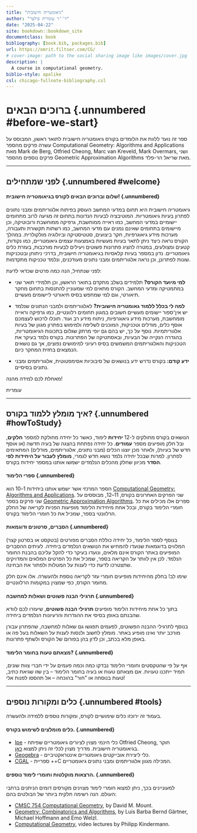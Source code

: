 ```yaml
---
title: "גיאומטריה חישובית"
author: "ד''ר עומרית פילצר"
date: "2025-04-22"
site: bookdown::bookdown_site
documentclass: book
bibliography: [book.bib, packages.bib]
url: https://omrit.filtser.com/CG/
# cover-image: path to the social sharing image like images/cover.jpg
description: |
  A course in computational geometry.
biblio-style: apalike
csl: chicago-fullnote-bibliography.csl
---
```


# ברוכים הבאים {.unnumbered #before-we-start}

ספר זה נועד ללוות את הלומדים בקורס גיאומטריה חישובית לתואר ראשון, המבוסס על עשרה פרקים מהספר Computational Geometry: Algorithms and Applications מאת 
Mark de Berg, Otfried Cheong, Marc van Kreveld, Mark Overmars,
ושני פרקים נוספים מהספר Geometric Approximation Algorithms מאת שריאל הר-פלד.

------------------------------------------------------------------------

## לפני שמתחילים {.unnumbered #welcome}

#### שלום וברוכים הבאים לקורס בגיאומטריה חישובית! {.unnumbered}

גיאומטריה חישובית היא תחום במדעי המחשב העוסק בפיתוח אלגוריתמים ומבני נתונים לפתרון בעיות גיאומטריות. המוטיבציה לבעיות הנדונות בתחום זה מגיעה לרוב מתחומים יישומיים במדעי המחשב, כמו ראייה ממוחשבת, גרפיקה ממוחשבת ורובוטיקה, וכן מיישומים בתחומים שאינם נמנים עם מדעי המחשב, כמו רשתות תקשורת ותעבורה, מערכות מידע גיאוגרפיות, חקר ביצועים, סטטיסטיקה וביולוגיה מולקולרית. במהלך הקורס נראה כיצד ניתן לתאר בעיות מעשיות באמצעות עצמים גיאומטריים, כמו נקודות, קטעים ומצולעים, במטרה להציג פתרונות פשוטים ויעילים לבעיות מורכבות, בעזרת כלים גיאומטריים. נדון במספר בעיות קלאסיות בגיאומטריה חישובית, בדרכי ניתוחן ובטכניקות שונות לפתרונן, וכן נראה אלגוריתמים ומבני נתונים מעודכנים, ונלמד טכניקות מתקדמות.

לפני שנתחיל, הנה כמה פרטים שכדאי לדעת:

-   **למי מיועד הקורס?** תלמידים בשלב מתקדם בתואר הראשון, וכן תלמידי תואר שני במתמטיקה ומדעי המחשב. הקורס מתאים למי שמעוניין להתנסות בתחום מחקר תיאורטי, וגם למי שמחפש בסיס תיאורטי ליישומים מעשיים.

-   **למה לי בכלל ללמוד גאומטריה חישובית?** לאלגוריתמים ולמבני הנתונים שנלמד יש אין־ספור יישומים מעשיים חשובים במגוון תחומים רלוונטיים, כמו גרפיקה וראייה מומחשבת, מערכות מידע גיאוגרפיות, ניתוח מידע רב ועוד. תוכלו לרכוש לעצמכם אוסף כלים, מודלים וטכניקות, המוכנים לשליפה ולמימוש בפתרון מגוון של בעיות אלגוריתמיות. נוסף על כך, יש בהם גם יופי מרתק שגלום בתכונות הגיאומטריות, בהגדרה הנקייה של הבעיות, ובאסתטיקה של הפתרונות. בקורס נלמד בעיקר את הטכניקות והאלגוריתמים המשמשים בסיס רעיוני למימושים נפוצים, אך גם נושאים הנמצאים בחזית המחקר כיום.  

-   **ידע קודם:** בקורס נדרש ידע בנושאים של סיבוכיות אסימפטוטית, אלגוריתמים ומבני נתונים בסיסיים.


מאחלת לכם למידה מהנה!

עומרית

------------------------------------------------------------------------

## איך מומלץ ללמוד בקורס? {.unnumbered #howToStudy}

הנושאים בקורס מחולקים ל-12 **יחידות** לימוד, כאשר כל יחידה מחולקת למספר **חלקים**, ובל חלק מופיעים מספר **עמודים**. כל יחידה נפתחת בהצגה של בעיה חדשה (או אוסף חדש של בעיות), ולאחר מכן יוצגו הכלים (מבני נתונים, אלגוריתמים, מודלים) המתאימים לפתרון. למרות שבכל יחידה נלמד נושא חדש לגמרי, **מומלץ לעבור על היחידות לפי הסדר** מכיוון שחלק מהכלים הנלמדים ישמשו אותנו במספר יחידות בקורס.

#### ספרי הלימוד {.unnumbered}
הספר המרכזי אשר ישמש אותנו ביחידות 1–10  הוא
[Computational Geometry: Algorithms and Applications](http://www.cs.uu.nl/geobook/).
שני הפרקים האחרונים בקורס, 11–12, מבוססים על שני פרקים בספר
[Geometric Approximation Algorithms](https://sarielhp.org/book/).
ספרים אלו מכילים את כל חומרי הלימוד בקורס, ובכל אחת מיחידות הלימוד מופיעות הפניות לקריאה של החלק הרלוונטי בספר, שמכיל את כל חומרי הלימוד בקורס.


#### הסברים, סרטונים ודוגמאות {.unnumbered}
בנוסף לספר הלימוד, כל יחידה כוללת הסברים מפורטים (בטקסט או בסרטון קצר) המלווים בדוגמאות שנועדו להמחיש את הנושאים הנלמדים ביחידה. לעיתים ההסברים המופיעים באתר הקורס אינם מלאים, ונועדו בעיקר כדי להקל עליכם בהבנת החומר הנלמד. לכן אין לוותר על הקריאה בספר, שמכיל את כל הפרטים המלאים והמדויקים שתצטרכו לדעת כדי לענות על המטלות ולפתור את הבחינה.

שימו לב! בחלק מהיחידות מופיעים חומרי עזר לקריאה נוספת ולהעשרה. אלו אינם חלק מחומר הקורס, כפי שמצוין במקומות הרלוונטיים.

#### תרגילי הבנה פשוטים ושאלות למחשבה {.unnumbered}
בתוך כל אחת מיחידות הלימוד מופיעים **תרגילי הבנה פשוטים**, שיעזרו לכם לוודא שהבנתם באופן בסיסי את ההגדרות והרעיונות הנלמדים ביחידה. <!-- התרגילים הם ללא ציון, ואינם מוגבלים במספר ניסיונות מענה. הפתרון המלא יופיע בדרך כלל לאחר הגשת התשובה. -->

בנוסף לתרגילי ההבנה הפשוטים, לפעמים תפגשו גם שאלות למחשבה, שהפתרון עבורן מורכב יותר ואינו מופיע באתר. מומלץ לחשוב ולנסות לענות על השאלות בעל פה או באופן מלא בכתב, וכן לדון בהן בפורום של הקורס ולשתף פתרונות.

<!-- 
#### המטלות בקורס {.unnumbered}
בקורס יש חמש מטלות עיוניות, מתוכן עליכם להגיש לפחות שלוש מטלות. שלושת המטלות עם הציון הגבוה ביותר יכנסו לשקלול הציון הסופי בקורס, כאשר המשקל של כל אחת מהן יהיה 5% מהציון הסופי.

פתרון המטלות הוא מרכיב מרכזי בתהליך הלמידה, לכן מומלץ שתשתדלו להגיש מטלות רבות ככל האפשר, כולל מטלות שעליהן תצליחו להשיב באופן חלקי בלבד. שימו לב: אפשר ומומלץ ללמוד ולפתור את התרגילים ביחד! ניתן לפתור ולהגיש את העבודות בזוגות, להתייעץ עם סטודנטיות וסטודנטים אחרים בקורס, ולשאול שאלות בפורום.

#### מפגשי הנחיה {.unnumbered}
במהלך הסמסטר יתקיימו שישה מפגשי הנחיה מקוונים, כולם בימי ראשון בין השעות 17:00-19:00 (ראו תאריכים במדויקים בלוח הזמנים של הקורס).
מטרת המפגשים היא חזרה על החומר הנלמד ביחידות המומלצות לשבועות הלימוד הקודמים למפגש, פתרון תרגילים ומענה על שאלות. למשל, במפגש הראשון נחזור על החומר הנלמד ביחידות 1-2, ולכן יש להגיע למפגש זה לאחר שעברתם על כל חומרי הלימוד עבור יחידות אלו.

#### בחינת גמר {.unnumbered}
בסוף הקורס יהיה מבחן עיוני. הנחיות ומבנה הבחינה מופיעים בקובץ הזה. -->

#### מצאתם טעות בחומר הלימוד? {.unnumbered}
אף על פי שהטקסטים וחומרי הלימוד נבדקו כמה וכמה פעמים על ידי חברי צוות שונים, תמיד ייתכנו טעויות. אם מצאתם טעות או בעיה בחומר הלימוד – בין שזו שגיאת כתיב, טעות בנוסחה או "חור" בהוכחה – <!-- נשמח שתשתפו אותנו. -->אל תהססו לפנות אלי!

------------------------------------------------------------------------

## כלים ומקורות נוספים {.unnumbered #tools}

בעמוד זה ירוכזו כלים שימושיים לקורס, ומקורות נוספים ללמידה ולהעשרה.

#### כלים מומלצים לשימוש בקורס. {.unnumbered}

-   [Ipe](https://ipe.otfried.org/) - כלי חינמי מצוין לציורים גיאומטריים שפיתח Otfried Cheong, חוקר בגיאומטריה חישובית. מדריך מצוין לכלי זה ניתן למצוא [כאן](https://www.youtube.com/watch?v=moM4CATxTgw&ab_channel=V%C3%A1clavBla%C5%BEej).
-   [Geogebra](https://www.geogebra.org/geometry) - כלי ליצירת אובייקטים גיאומטריים אינטראקטיביים.
-   [CGAL](https://www.cgal.org/) - ספריית ++C המכילה מגוון אלגוריתמים ומבני נתונים גיאומטריים.

#### הרצאות מוקלטות וחומרי לימוד נוספים. {.unnumbered}

למעוניינים בכך, ניתן למצוא חומרי לימוד מצוינים מקורסים דומים הניתנים ברחבי העולם. הנה רשימה חלקית ביותר של הבולטים בהם:

-   [CMSC 754 Computational Geometry](https://www.cs.umd.edu/class/fall2023/cmsc754/lectures.html), by David M. Mount.
-   [Geometry: Combinatorics and Algorithms](https://geometry.inf.ethz.ch/gca18.pdf), by Luis Barba Bernd Gärtner, Michael Hoffmann and Emo Welzl.
-   [Computational Geometry](https://www.youtube.com/@PhilippKindermann/playlists?view=50&sort=dd&shelf_id=2), video lectures by Philipp Kindermann.



<!-- ### צרו קשר
אתר הקורס מהווה עבורכם ערוץ תקשורת עם צוות ההוראה ועם סטודנטים אחרים בקורס.
בנוסף, ניתן לפנות אלי דרך האימייל: omritf@openu.ac.il.
לצורך בירורים אדמיניסטרטיביים נא לפנות לזמירה באימייל: zmirash@openu.ac.il, או בטלפון: 09-7781220. -->

<!-- 
### לוח זמנים
במהלך הסמסטר יתקיימו שישה מפגשי הנחיה, כולם בימי ראשון בין השעות 17:00-19:00.
מטרת המפגשים היא חזרה על החומר הנלמד ביחידות המומלצות לשבועות הלימוד הקודמים למפגש, פתרון תרגילים ומענה על שאלות. למשל, במפגש הראשון נחזור על החומר הנלמד ביחידות 1-2, ולכן יש להגיע למפגש זה לאחר שעברתם על כל חומרי הלימוד עבור יחידות אלו. -->

<script>
title=document.getElementById('before-we-start');
title.innerHTML = '<img src="images/logo.jpg" width="100%">' + title.innerHTML
</script>
